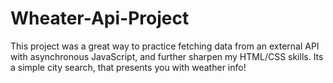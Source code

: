 # Wheater-Api-Project
This project was a great way to practice fetching data from an external API with asynchronous JavaScript, and further sharpen my HTML/CSS skills.  Its a simple city search, that presents you with weather info!
